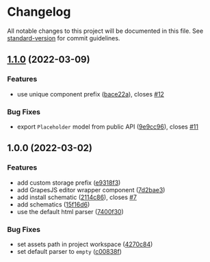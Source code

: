 # Changelog

All notable changes to this project will be documented in this file. See [standard-version](https://github.com/conventional-changelog/standard-version) for commit guidelines.

## [1.1.0](https://github.com/Developer-Plexscape/ngx-grapesjs/compare/1.0.0...1.1.0) (2022-03-09)


### Features

* use unique component prefix ([bace22a](https://github.com/Developer-Plexscape/ngx-grapesjs/commit/bace22a5c208ce13f548a5669abd62038d29faec)), closes [#12](https://github.com/Developer-Plexscape/ngx-grapesjs/issues/12)


### Bug Fixes

* export `Placeholder` model from public API ([9e9cc96](https://github.com/Developer-Plexscape/ngx-grapesjs/commit/9e9cc96421ace4444ce818ba4e17f4265b66bce7)), closes [#11](https://github.com/Developer-Plexscape/ngx-grapesjs/issues/11)

## 1.0.0 (2022-03-02)


### Features

* add custom storage prefix ([e9318f3](https://github.com/Developer-Plexscape/ngx-grapesjs/commit/e9318f3f2f4b409c9dc2f784a371631b5a2690bc))
* add GrapesJS editor wrapper component ([7d2bae3](https://github.com/Developer-Plexscape/ngx-grapesjs/commit/7d2bae3aa8f04622f528bd8e4891772f790aac34))
* add install schematic ([2114c86](https://github.com/Developer-Plexscape/ngx-grapesjs/commit/2114c86ab890889dd318065cf0a8172324aa79fc)), closes [#7](https://github.com/Developer-Plexscape/ngx-grapesjs/issues/7)
* add schematics ([15f16d6](https://github.com/Developer-Plexscape/ngx-grapesjs/commit/15f16d6d57f3dfe5f932c089646da341ebde14ab))
* use the default html parser ([7400f30](https://github.com/Developer-Plexscape/ngx-grapesjs/commit/7400f307cea588a82b55b38e3ebb1ae1b8f6d91e))


### Bug Fixes

* set assets path in project workspace ([4270c84](https://github.com/Developer-Plexscape/ngx-grapesjs/commit/4270c848e250105c9c462c6ad6323fc4e8f3be44))
* set default parser to `empty` ([c00838f](https://github.com/Developer-Plexscape/ngx-grapesjs/commit/c00838fa3700e92e2fb15a6130635160f7ec9fe5))
